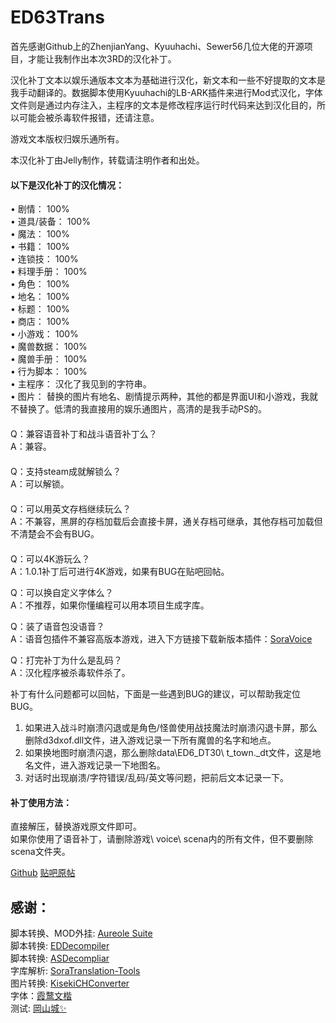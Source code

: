 # ED63Trans  
  
首先感谢Github上的ZhenjianYang、Kyuuhachi、Sewer56几位大佬的开源项目，才能让我制作出本次3RD的汉化补丁。  
  
汉化补丁文本以娱乐通版本文本为基础进行汉化，新文本和一些不好提取的文本是我手动翻译的。数据脚本使用Kyuuhachi的LB-ARK插件来进行Mod式汉化，字体文件则是通过内存注入，主程序的文本是修改程序运行时代码来达到汉化目的，所以可能会被杀毒软件报错，还请注意。 
  
游戏文本版权归娱乐通所有。  
  
本汉化补丁由Jelly制作，转载请注明作者和出处。  
#### 以下是汉化补丁的汉化情况：  
•	剧情：		100%  
•	道具/装备：	100%  
•	魔法：		100%  
•	书籍：		100%  
•	连锁技：		100%  
•	料理手册：	100%  
•	角色：		100%  
•	地名：		100%  
•	标题：		100%  
•	商店：		100%  
•	小游戏：		100%  
•	魔兽数据：	100%  
•	魔兽手册：	100%  
•	行为脚本：	100%  
•	主程序：		汉化了我见到的字符串。  
•	图片：		替换的图片有地名、剧情提示两种，其他的都是界面UI和小游戏，我就不替换了。低清的我直接用的娱乐通图片，高清的是我手动PS的。  
　  
Q：兼容语音补丁和战斗语音补丁么？  
A：兼容。  
　  
Q：支持steam成就解锁么？  
A：可以解锁。  
　  
Q：可以用英文存档继续玩么？  
A：不兼容，黑屏的存档加载后会直接卡屏，通关存档可继承，其他存档可加载但不清楚会不会有BUG。  
　  
Q：可以4K游玩么？  
A：1.0.1补丁后可进行4K游戏，如果有BUG在贴吧回帖。  
  
Q：可以换自定义字体么？  
A：不推荐，如果你懂编程可以用本项目生成字库。  

Q：装了语音包没语音？  
A：语音包插件不兼容高版本游戏，进入下方链接下载新版本插件：[SoraVoice](https://github.com/ZhenjianYang/SoraVoice/releases/tag/20230823)  
  
Q：打完补丁为什么是乱码？  
A：汉化程序被杀毒软件杀了。  
  
补丁有什么问题都可以回帖，下面是一些遇到BUG的建议，可以帮助我定位BUG。  
1.	如果进入战斗时崩溃闪退或是角色/怪兽使用战技魔法时崩溃闪退卡屏，那么删除d3dxof.dll文件，进入游戏记录一下所有魔兽的名字和地点。  
2.	如果换地图时崩溃闪退，那么删除data\ED6_DT30\ t_town._dt文件，这是地名文件，进入游戏记录一下地图名。  
3.	对话时出现崩溃/字符错误/乱码/英文等问题，把前后文本记录一下。

#### 补丁使用方法：  
直接解压，替换游戏原文件即可。  
如果你使用了语音补丁，请删除游戏\ voice\ scena内的所有文件，但不要删除scena文件夹。　  
  
[Github](https://github.com/J31why/ED63Trans) [贴吧原帖](https://tieba.baidu.com/p/9387522169)  

## 感谢：  
脚本转换、MOD外挂: [Aureole Suite](https://github.com/Aureole-Suite)  
脚本转换: [EDDecompiler](https://github.com/ZhenjianYang/EDDecompiler)  
脚本转换: [ASDecompliar](https://github.com/Ouroboros/Falcom/tree/master/ED6/ed63cn)  
字库解析: [SoraTranslation-Tools](https://github.com/ZhenjianYang/SoraTranslation-Tools)  
图片转换: [KisekiCHConverter](https://github.com/Sewer56/Kiseki-Texture-Tool)  
字体：[霞鹜文楷](https://github.com/lxgw/LxgwWenKai)  
测试: [岡山城✨](https://tieba.baidu.com/home/main?id=tb.1.bbd22b1c.Igr7nGV7aBnsNHXhBRUBcA?t=1452935452&fr=pb)  
  
